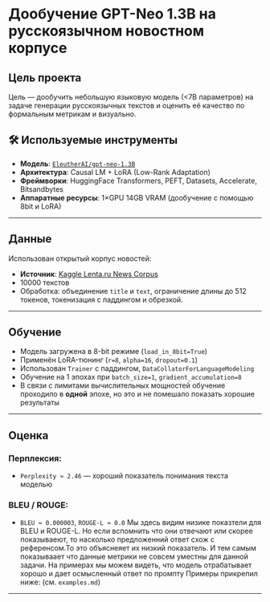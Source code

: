# Дообучение GPT-Neo 1.3B на русскоязычном новостном корпусе

##  Цель проекта

Цель — дообучить небольшую языковую модель (<7B параметров) на задаче генерации русскоязычных текстов и оценить её качество по формальным метрикам и визуально.


## 🛠 Используемые инструменты

- **Модель**: [`EleutherAI/gpt-neo-1.3B`](https://huggingface.co/EleutherAI/gpt-neo-1.3B)
- **Архитектура**: Causal LM + LoRA (Low-Rank Adaptation)
- **Фреймворки**: HuggingFace Transformers, PEFT, Datasets, Accelerate, Bitsandbytes
- **Аппаратные ресурсы**: 1×GPU 14GB VRAM (дообучение с помощью 8bit и LoRA)

---

##  Данные

Использован открытый корпус новостей:
-  **Источник**: [Kaggle Lenta.ru News Corpus](https://www.kaggle.com/datasets/yutkin/corpus-of-russian-news-articles-from-lenta)
-  10000 текстов
-  Обработка: объединение `title` и `text`, ограничение длины до 512 токенов, токенизация с паддингом и обрезкой.

---

##  Обучение

- Модель загружена в 8-bit режиме (`load_in_8bit=True`)
- Применён LoRA-тюнинг (`r=8`, `alpha=16`, `dropout=0.1`)
- Использован `Trainer` с паддингом, `DataCollatorForLanguageModeling`
- Обучение на 1 эпохах при `batch_size=1`, `gradient_accumulation=8`
- В связи с лимитами вычислительных мощностей обучение проходило в  **одной** эпохе, но это и не помешало показать хорошие результаты 

---

##  Оценка

###  Перплексия:
- `Perplexity ≈ 2.46` — хороший показатель понимания текста моделью

###  BLEU / ROUGE:
- `BLEU ≈ 0.000003`, `ROUGE-L ≈ 0.0`
Мы здесь видим низике показтели для BLEU и ROUGE-L. Но если вспомнить что они отвечают или скорее показываеют, то насколько предложенний ответ схож с референсом.То это объяснеяет их низкий показатель. И тем самым показываает что данные метрики не совсем уместны для данной задачи. На  примерах мы можем видеть, что модель отрабатывает хорошо и дает осмысленный ответ по промпту
Примеры прикрепил ниже:
(см. `examples.md`)

---







